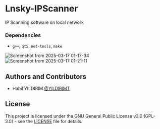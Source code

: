 # Lnsky-IPScanner
IP Scanning software on local network

### Dependencies

* `g++`, `qt5`, `net-tools`, `make`

![Screenshot from 2025-03-17 01-17-34](https://github.com/user-attachments/assets/93a34d43-fbe3-4621-8236-fb86142475bb)
![Screenshot from 2025-03-17 01-21-11](https://github.com/user-attachments/assets/abc75f67-5ed6-4ef8-beb4-f8de1738d581)

## Authors and Contributors

* Habil YILDIRIM [@YILDIRIMT](https://github.com/YILDIRIMT)

## License

This project is licensed under the GNU General Public License v3.0 (GPL-3.0) - see the [LICENSE](LICENSE) file for details.
